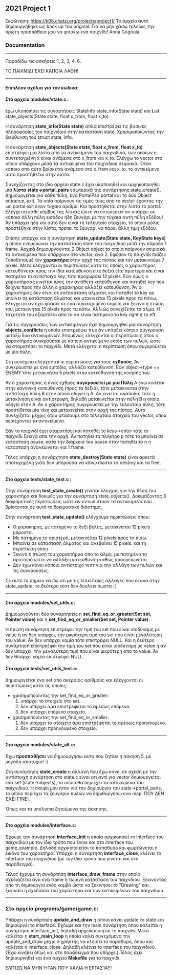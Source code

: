 ## 2021 Project 1

Εκφώνηση: https://k08.chatzi.org/projects/project1/
Το αρχείο αυτό δημιουργήθηκε ως back up του original. Για να μην χάσω τελείως την πρώτη προσπάθεια μου να φτίακω ένα παιχνίδι!
Anna Gogoula


### Documentation
***
Παραδίδω τις ασκήσεις 1, 2, 3, 4, 6.

ΤΟ ΠΑΙΧΝΊΔΙ ΈΧΕΙ ΚΆΠΟΙΑ ΛΑΘΗ!
***
#### Επιπλέον σχόλια για τον κώδικα:
#### Στο __αρχείο modules/state.c__ :
έχω υλοποιήσει τις συναρτήσεις StateInfo state_info(State state) και List state_objects(State state, float x_from, float x_to).

Η συνάρτηση __state_info(State state)__ απλά επιστρέφει τις βασικές πληροφορίες του παιχνιδιού στην κατάσταση state. Χρησιμοποιώντας την διεύθυνση του struct state_info.

Η συνάρτηση __state_objects(State state, float x_from, float x_to)__ επιστρέφει μια λίστα απο τα αντικείμενα του παιχνιδιού, των οποίων η συντεταγμένη x είναι ανάμεσα στο x_from και x_to.
Ελέγχω το vector στο οποίο υπάρχουν μέσα τα αντικείμενα του παιχνιδιού σειριακά. Όταν κάποιο απο αύτα βρίσκεται ανάμεσα στο x_from και x_to, το αντικείμενο αυτό προστήθεται στην λίστα.

Συνεχίζοντας στο ίδιο αρχείο state.c έχει υλοποιηθεί και αρχηκοποιηθεί μια __λίστα state->portal_pairs__ εσωτερικά της συνάρτησης state_create(). 
Δημιουργείται για κάθε πύλη, ένα PortalPair portal και τα δύο Object entrance, exit. Τα οπία παίρνουν τις τιμές τους απο το vector έχοντας την ως portal exit έναν τυχαιο αριθμο. Και προστήθεται στην λίστα το portal.
Ελέγχεται κάθε κόμβος της λίστας ώστε να εντωπιστεί αν υπάρχει σε κάποια άλλη πύλη εισόδου ήδη ζευγάρι με την τύχαια αυτή πύλη εξόδου! Άν υπάρχει ήδη και αυτό δεν είναι το τελευταίο στοιχείο, το οποίο μόλις προστέθηκε στην λίστα, πρέπει το ζευγάρι να πάρει άλλη τιμή εξόδου.

Επίσης υπάρχει και η συνάρτηση __state_update(State state, KeyState keys)__ η οποία ενημερώνει την κατάσταση state του παιχνιδιού μετά την πάροδο 1 frame.
Αρχικά δημιουργούνται 2 Object object τα οποία παίρνουν σειριακά τα αντικείμενα που υπάρχουν στο vector, ανα 2.
Εφόσον το παιχνίδι παίζει:
Τοποθετουμέ τον __χαρακτήρα__ στην αρχή της πίστας και τον μετακινούμε 7 pixels. Μετά ελέγχονται οι περιπτώσεις κατα τις οποίες ο χαρακτήρας κατευθύνεται προς την ίδια κατευθυνση είτε δεξιά είτε αριστερά και είναι πατημένο το αντίστοιχο key, τότε προχωράει 12 pixels.
Εάν όμως ο χαρακτήραας κινείται προς την αντίθετη κατεύθυνση και πατηθεί key που δείχνει προς την άλλη ο χαρακηρας αλλάζει κατευθυνση.
Άν ο χαρακτήρας δεν είναι σε καταάσταση άλματος και πατηθεί το key up μπαίνει σε κατάσταση άλματος και μτακινείται 15 pixels προς τα πάνω.
Ελέγχεται αν έχει φτάσει σε ένα συγκεκριμένο σημείο και ξεκινά η πτώση του, μετακινήται 15 pixels προς τα κάτω.
Αλλιώς συνεχίζεται το άλμα. Η ταχυτητά του εξαρτάται απο το άν είναι πατημενο το key right ή το eft.

Για τις συγκρούσεις των αντικειμένων έχει δημιουργηθεί μία συνάρτηση __objects_conflicts__ η οποία επιστρεέφει true άν υπάρξει κάποια σύγκρουση μεταξύ δύο αντικειμένων.
Επομένως ελέγχονται οι περιπτώσεις όπου ο χαρακτήρας συγκρούεται με κάποιο αντικείμενο εκτός των πυλών, ώστε να σταματήσει το παιχνίδι.
Μετά ελέγχεται η περίπτωση όπου συγκρούεται με μία πύλη.

Στη συνέχεια ελέγχονται οι περιπτώσεις για τους __εχθρούς__. Άν συγκρουστεί με ένα εμπόδιο, αλλάζει κατεύθυνση. Εάν object->type == ENEMY τότε μετακινήται 5 pixels στην κατεύθυνση της κίνησής του. 

Αν ο χαρακτήρας ή ένας εχθρός __συγκρουστεί με μια Πύλη__ A 
ενώ κινείται στην κανονική κατεύθυνση (προς τα δεξιά), τότε μετακινείται στην αντίστοιχη πύλη B στην οποία οδηγεί η Α.
Αν κινείται ανάποδα, τότε η μετακίνηση είναι αντίστροφη,
δηλαδή μετακινείται στην πύλη B η οποία οδηγεί στην A.
Αν ο χαρακτήρας συγκρουστεί με την τελευταία πύλη, τότε προστίθεται μία νίκη και μετακινείται στην αρχή της πίστας.
Αυτό συνεχίζεται μέχρις ότου φτάσουμε στο τελευταίο στοιχείο του vector, οπου περιέχονται τα αντικείμενα. 

Εάν το παιχνιδί έχει σταματήσει και πατηθέι το keys->enter τότε το παιχνίδι ξεκινά απο την αρχή. Άν πατηθεί το πλήκτρο p τότε το μπαίνει σε κατάσταση pause, κατα την διάρκεια του pause όταν πατηθέι το n η κατάσταση ανανεώνεται για 1 frame.

Τέλος υπάρχει η συνάρχτηση __state_destroy(State state)__
είναι αρκετά αποτυχημένη γιάτι δεν μπορούσα να κάνω σωστά τα destroy και τα free.
***
#### Στο αρχείο tests/__state_test.c__ : 
Στην συνάρτηση __test_state_create()__ γίνεται έλεγχος για την θέση του χαρακτήρα και δοκιμές για την συνάρτηση state_objects(). Δοκιμάζοντας 3 διαφορετικές περιπτώσεις ωστε αν εντωπιστούν τα αντικείμενα που βρίστονται σε αυτό το δοκιμαστικό διάστημα.

Στην συνάρτηση __test_state_update()__ ελέγχουμε περιπτώσεις όπου:
* Ο χαρακηρας, με πατημένο το δεξί βέλος, μετακινείται 12 pixels μπροστά.
* Με πατημένο το αριστερό, μετακινείται 12 pixels προς τα πίσω.
* Μπαίνει σε κατάσταση άλματος και ανεβαίνει 15 pixels.
και τη περίπτωση οπου
* Ξεκινά η πτώση του χαρακτήρρα απο το άλμα, με πατημένο το αριστερό ωστε να αλλάξει κατεύθυνση καθώς προσγειώνεται.
* Δεν έχω κάνει κάποιο αντίστοιχο τεστ για την αλλάγη των πυλών και τις συγκρούσεις.

Σε αυτό το σημείο να πώ οτι με τις τελευταίες αλλαγές που έκανα στην state_update, το δεύτερο τέστ δεν δουλεει σωστα :(
***
#### Στο __αρχείο modules/set_utils.c__:
Δημιουργούνται  δύο συναρτήσεις η __set_find_eq_or_greater(Set set, Pointer value)__ και η __set_find_eq_or_smaller(Set set, Pointer value)__.

Η πρώτη συνάρτηση επιστρέφει την τιμή του set που είναι ισοδύναμη με value ή αν δεν υπάρχει, την μικρότερη τιμή του set που είναι μεγαλύτερη του value. Αν δεν υπάρχει καμία τότε επιστρέφει NULL.
Και η δεύτερη συνάρτηση επιστρεέφει την τιμή του set που είναι ισοδύναμη με value ή αν δεν υπάρχει, την μεγαλύτερη τιμή που είναι μικρότερη απο το value. Άν δεν θπάρχει καμία επιστρέφει NULL.

#### Στο __αρχείο tests/set_utils_test.c__: 
Δημιουργείται ένα set απο ακέραιος αριθμούς και ελέγχονται οι περιπτώσεις κατα τις οποίες:
* χρισημοποιόντας την set_find_eq_or_greater:
    1. υπάρχει το στοιχείο στο set.
    2. δεν υπέρχει άρα επιστρέφεται το αμέσως επόμενο.
    3. δεν υπάρχει επόμενο στοιχείο.
* χρισημοποιόντας την set_find_eq_or_smaller:
    1. δεν υπέρχει το στοιχείο άρα επιστρέφεται το αμέσως προηγόυμενο.
    2. δεν υπάρχει προηγόυμενο στοιχείο.
***

#### Στο __αρχείο modules/state_alt.c__:
Έχω __προσπαθήσει__ να δημιουργήσω αυτο που ζητάει η άσκηση 5, με μεγάλη αποτυχια! :)

Στη συνάρτηση __state_create__ η αλλαγή που έχω κάνει σε σχέση με την αντίστοιχη συνάρτηση στο state.c είναι οτι αντί για vector δημιουργείται ένα set (state->objects), το οποίο θα περιέχει τα αντικέιμενα του παιχνιδιού.
Η σκέψη μου ήταν για την δημιουργία του state->portal_pairs, το οποίο περιέχει τα ζευγάρια πυλών να δημιθυργήσω ενα map. ΠΟΥ ΔΕΝ ΈΧΕΙ ΓΊΝΕΙ.

Όπως και τα υπόλοιπα ζητούμενα της άσκησης.
***

#### Στο αρχέιο __modules/interface.c__:
Έχουμε την συνάρτηση __interface_init__ η οποία αρχικοποιεί το interface του παιχνιδιού με τον ίδιο τρόπο που έγινε και στο interface του game_example. Δηλαδή αρχικοποιείται το παπάθυρο και φωρτώνεται η εικόνα του χαρακτήρα.
Υπάρχει η συνάρτηση __interface_close__, κλέινει το interface του παιχνιδιού (με τον ίδιο τρόπο που γίνεται και στο παράδειγμα).

Τέλος έχουμε τη συνάρτηση __interface_draw_frame__ στην οποία σχεδιάζεται ανα ένα frame η τωρινή κατάσταση του παιχνδιού.
Ξεκινόντας απο τη δημιουργία ενός καμβά ώστε να ξεκινήσει το "Drawing" και ξεκινάει η σχεδίασει του χαρακτήρα και των αντικειμένων του παιχνιδιού.
***

### Στο αρχείο __programs/game/game.c__:
Υπάρχει η συνάρτηση __update_and_draw__ η οποία κάνει update το state και δημιουργέι το interface.
Έχουμε και την main συνάρτηση όπου καλείται η συνάρτηση interface_init, δηλαδή αρχεικοποιήται το παιχνίδι. Μετά καλείται η __start_main_loop__ η οποία καλέι συνεχόμενα την update_and_draw μέχρι ο χρήστης να κλείσει το παράθυρο, όπου και καλέιται η interface_close. Δηλαδή κλέινει το interface του παιχνιδιού.
(Έχω κινήθει όπως και στο παράδειγμα που υπήρχε.)
Τέλος έχει δημιουργηθεί και ένα αρχείο __Makefile__ για το παιχνίδι.

ΕΛΠΊΖΩ ΝΑ ΜΗΝ ΉΤΑΝ ΠΟΎ ΧΆΛΙΑ Η ΕΡΓΑΣΊΑ!!!
